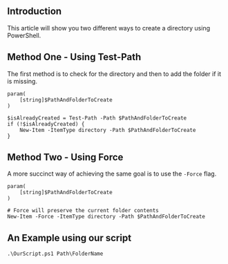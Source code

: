 ## Introduction

This article will show you two different ways to create a directory using PowerShell.

## Method One - Using Test-Path

The first method is to check for the directory and then to add the folder if it is missing. 

	param(
		[string]$PathAndFolderToCreate
	) 
	
	$isAlreadyCreated = Test-Path -Path $PathAndFolderToCreate
	if (!$isAlreadyCreated) {
		New-Item -ItemType directory -Path $PathAndFolderToCreate
	}


## Method Two - Using Force

A more succinct way of achieving the same goal is to use the `-Force` flag.

	param(
		[string]$PathAndFolderToCreate
	) 
	
	# Force will preserve the current folder contents
	New-Item -Force -ItemType directory -Path $PathAndFolderToCreate

## An Example using our script

	.\OurScript.ps1 Path\FolderName